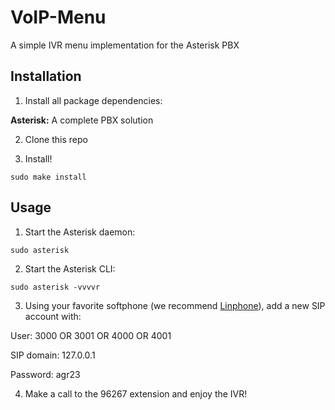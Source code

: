 # VoIP-Menu
A simple IVR menu implementation for the Asterisk PBX

## Installation
1. Install all package dependencies:

**Asterisk:** A complete PBX solution

2. Clone this repo

3. Install!

```sudo make install```

## Usage

1. Start the Asterisk daemon:

```sudo asterisk```

2. Start the Asterisk CLI:

```sudo asterisk -vvvvr```

3. Using your favorite softphone (we recommend [Linphone](linphone.org)), add a new SIP account with:

User: 3000 OR 3001 OR 4000 OR 4001

SIP domain: 127.0.0.1

Password: agr23

4. Make a call to the 96267 extension and enjoy the IVR!
